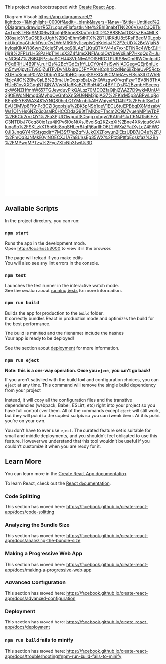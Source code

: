 This project was bootstrapped with [Create React App](https://github.com/facebook/create-react-app).

Diagram Visual: https://app.diagrams.net/?lightbox=1&highlight=0000ff&edit=_blank&layers=1&nav=1&title=Untitled%20Diagram.drawio#R5ZrLcpswFIafxstkuNte%2BhI3nabtTN0206VsyaCJQBTk4vTpe8TFBqSM006wGboIgR8hoe8XQufgkb0ID%2B8SFAcfOSZsZBn4MLKXI8sajx3YSuG5EDxjUgh%2BQnEhmSdhTX%2BTUjRKdU8xSRsFBedM0LgpbnkUka1oaChJeNYstuOs2WqMfKII6y1iqvpIsQgKdeIaJ%2F2eUD%2BoWjaN8kyIqsKlkAYI86wm2Xcje5FwLoq98LAgTLKruBTXrV44e7yxhETiNRc4WbrZJHi1jr8%2FPLrLH58PaHpT1vILsX3Z4fJmxXNFIAuoIOsYbeVxBiaP7HkgQgZHJuyiNC647%2BiBQFPzskaSCHJ48VbNIwAYOISHRCTPUKS8wCmRlWOmIpidDPCq8RHU4B9FVJruH2s%2BcYGdEs1fYLLOY0r4PsISwNIACGegvQEjr8nIUxm5Yw0jpytETv8QjZuITFvDyNUx8rqC5PYP0nHCqh42zdNm6ijZbleUvP5RctxXUHIuSmncP0rW2O0bpYlCaRbHCijosmjSSEXCn8iCM56AEvEISs53lLGWhBj1IzjcAiIC%2BlwCpLB%2BmJUnQoqxbEaLv2nQWzgwOfvqnFzyrTBV8N8ThAHUcB1ovXXGqgNTjQNWVw5Ua6KaBZ9I9oH4Cx4BYTZgJ%2BzmbHSceeqzkW6NZHfmhW657TGJewduyPikQALqz70MDOZfaQjhj2WAZ7D9wkMUnU42jKtEWdNNmgdSMyhgOvGhfoXn59UGNM2jpjAG7%2FKmM5p3ABPwLqRgKEgBEYF8WA34B1sYNQ80hcLQfYMnhbIkAlHWqiyvPQ14RiP%2FFnbfSxGxlEvUEIMVp8FKnPcBCZI3gopisja%2BK5pNSb1qeV1ECL6tuIEPBbqiX8MdzabVWs1O1NHs6NZp3c0salR0HCCDdaG9DtTMKboFTncm2C9M7yuehMP1wTbP%2B6Cb2rvzQY1%2Fa3PjUG1wpudt8C5qgxphgw2KARcPsluTt6NJ15i6lFZnC3NTDbJ7Ccq8Oig1zu4jKPv6I0oNtXsJ6vojSg2KZxgXi%2Bne4XKvjqu6oV4luqa9o%2FSKLzkXT5p6bt8oqSHLer8JqRj6arllhO6L2iWXaZYatXyLcZ4FWC0JI3JnqGY4rRStzgxdjrY7M3Sf7hpZqfNJJkOXZFowun2iEbzUDB7JO4e%2FJ%2FmOq3JNMkE0ylNOECXJ1A7a8L1ssEg35WX%2FtzSP0fqEoskfaz%2Bh%2FMPwgMPTzw%2Fyc7XfcNh3fwA%3D

![Image description](Diagram.pdf)




## Available Scripts

In the project directory, you can run:

### `npm start`

Runs the app in the development mode.<br />
Open [http://localhost:3000](http://localhost:3000) to view it in the browser.

The page will reload if you make edits.<br />
You will also see any lint errors in the console.

### `npm test`

Launches the test runner in the interactive watch mode.<br />
See the section about [running tests](https://facebook.github.io/create-react-app/docs/running-tests) for more information.

### `npm run build`

Builds the app for production to the `build` folder.<br />
It correctly bundles React in production mode and optimizes the build for the best performance.

The build is minified and the filenames include the hashes.<br />
Your app is ready to be deployed!

See the section about [deployment](https://facebook.github.io/create-react-app/docs/deployment) for more information.

### `npm run eject`

**Note: this is a one-way operation. Once you `eject`, you can’t go back!**

If you aren’t satisfied with the build tool and configuration choices, you can `eject` at any time. This command will remove the single build dependency from your project.

Instead, it will copy all the configuration files and the transitive dependencies (webpack, Babel, ESLint, etc) right into your project so you have full control over them. All of the commands except `eject` will still work, but they will point to the copied scripts so you can tweak them. At this point you’re on your own.

You don’t have to ever use `eject`. The curated feature set is suitable for small and middle deployments, and you shouldn’t feel obligated to use this feature. However we understand that this tool wouldn’t be useful if you couldn’t customize it when you are ready for it.

## Learn More

You can learn more in the [Create React App documentation](https://facebook.github.io/create-react-app/docs/getting-started).

To learn React, check out the [React documentation](https://reactjs.org/).

### Code Splitting

This section has moved here: https://facebook.github.io/create-react-app/docs/code-splitting

### Analyzing the Bundle Size

This section has moved here: https://facebook.github.io/create-react-app/docs/analyzing-the-bundle-size

### Making a Progressive Web App

This section has moved here: https://facebook.github.io/create-react-app/docs/making-a-progressive-web-app

### Advanced Configuration

This section has moved here: https://facebook.github.io/create-react-app/docs/advanced-configuration

### Deployment

This section has moved here: https://facebook.github.io/create-react-app/docs/deployment

### `npm run build` fails to minify

This section has moved here: https://facebook.github.io/create-react-app/docs/troubleshooting#npm-run-build-fails-to-minify


